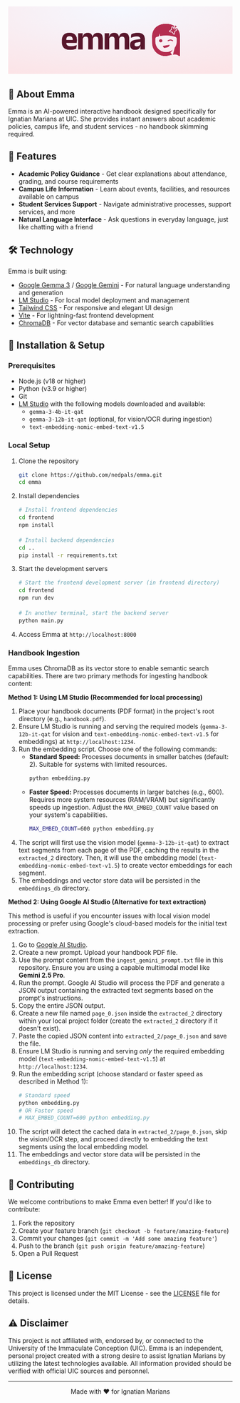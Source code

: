 ![Emma - The Interactive Handbook for Ignatian Marians](/.github/banner.png)

## 🌟 About Emma

Emma is an AI-powered interactive handbook designed specifically for Ignatian Marians at UIC. She provides instant answers about academic policies, campus life, and student services - no handbook skimming required.

## 🚀 Features

- **Academic Policy Guidance** - Get clear explanations about attendance, grading, and course requirements
- **Campus Life Information** - Learn about events, facilities, and resources available on campus
- **Student Services Support** - Navigate administrative processes, support services, and more
- **Natural Language Interface** - Ask questions in everyday language, just like chatting with a friend

## 🛠️ Technology

Emma is built using:
- [Google Gemma 3](https://ai.google.dev/gemma) / [Google Gemini](https://ai.google.dev/gemini) - For natural language understanding and generation
- [LM Studio](https://lmstudio.ai/) - For local model deployment and management
- [Tailwind CSS](https://tailwindcss.com/) - For responsive and elegant UI design
- [Vite](https://vitejs.dev/) - For lightning-fast frontend development
- [ChromaDB](https://www.trychroma.com/) - For vector database and semantic search capabilities

## 🚀 Installation & Setup

### Prerequisites
- Node.js (v18 or higher)
- Python (v3.9 or higher)
- Git
- [LM Studio](https://lmstudio.ai/) with the following models downloaded and available:
  - `gemma-3-4b-it-qat`
  - `gemma-3-12b-it-qat` (optional, for vision/OCR during ingestion)
  - `text-embedding-nomic-embed-text-v1.5`

### Local Setup
1. Clone the repository
   ```bash
   git clone https://github.com/nedpals/emma.git
   cd emma
   ```

2. Install dependencies
   ```bash
   # Install frontend dependencies
   cd frontend
   npm install

   # Install backend dependencies
   cd ..
   pip install -r requirements.txt
   ```

3. Start the development servers
   ```bash
   # Start the frontend development server (in frontend directory)
   cd frontend
   npm run dev

   # In another terminal, start the backend server
   python main.py
   ```

4. Access Emma at `http://localhost:8000`

### Handbook Ingestion

Emma uses ChromaDB as its vector store to enable semantic search capabilities. There are two primary methods for ingesting handbook content:

**Method 1: Using LM Studio (Recommended for local processing)**

1.  Place your handbook documents (PDF format) in the project's root directory (e.g., `handbook.pdf`).
2.  Ensure LM Studio is running and serving the required models (`gemma-3-12b-it-qat` for vision and `text-embedding-nomic-embed-text-v1.5` for embeddings) at `http://localhost:1234`.
3.  Run the embedding script. Choose one of the following commands:
    *   **Standard Speed:** Processes documents in smaller batches (default: 2). Suitable for systems with limited resources.
        ```bash
        python embedding.py
        ```
    *   **Faster Speed:** Processes documents in larger batches (e.g., 600). Requires more system resources (RAM/VRAM) but significantly speeds up ingestion. Adjust the `MAX_EMBED_COUNT` value based on your system's capabilities.
        ```bash
        MAX_EMBED_COUNT=600 python embedding.py
        ```
4.  The script will first use the vision model (`gemma-3-12b-it-qat`) to extract text segments from each page of the PDF, caching the results in the `extracted_2` directory. Then, it will use the embedding model (`text-embedding-nomic-embed-text-v1.5`) to create vector embeddings for each segment.
5.  The embeddings and vector store data will be persisted in the `embeddings_db` directory.

**Method 2: Using Google AI Studio (Alternative for text extraction)**

This method is useful if you encounter issues with local vision model processing or prefer using Google's cloud-based models for the initial text extraction.

1.  Go to [Google AI Studio](https://aistudio.google.com/).
2.  Create a new prompt. Upload your handbook PDF file.
3.  Use the prompt content from the `ingest_gemini_prompt.txt` file in this repository. Ensure you are using a capable multimodal model like **Gemini 2.5 Pro**.
4.  Run the prompt. Google AI Studio will process the PDF and generate a JSON output containing the extracted text segments based on the prompt's instructions.
5.  Copy the entire JSON output.
6.  Create a new file named `page_0.json` inside the `extracted_2` directory within your local project folder (create the `extracted_2` directory if it doesn't exist).
7.  Paste the copied JSON content into `extracted_2/page_0.json` and save the file.
8.  Ensure LM Studio is running and serving *only* the required embedding model (`text-embedding-nomic-embed-text-v1.5`) at `http://localhost:1234`.
9.  Run the embedding script (choose standard or faster speed as described in Method 1):
    ```bash
    # Standard speed
    python embedding.py
    # OR Faster speed
    # MAX_EMBED_COUNT=600 python embedding.py
    ```
10. The script will detect the cached data in `extracted_2/page_0.json`, skip the vision/OCR step, and proceed directly to embedding the text segments using the local embedding model.
11. The embeddings and vector store data will be persisted in the `embeddings_db` directory.

## 🤝 Contributing

We welcome contributions to make Emma even better! If you'd like to contribute:

1. Fork the repository
2. Create your feature branch (`git checkout -b feature/amazing-feature`)
3. Commit your changes (`git commit -m 'Add some amazing feature'`)
4. Push to the branch (`git push origin feature/amazing-feature`)
5. Open a Pull Request

## 📝 License

This project is licensed under the MIT License - see the [LICENSE](LICENSE) file for details.

## ⚠️ Disclaimer
This project is not affiliated with, endorsed by, or connected to the University of the Immaculate Conception (UIC). Emma is an independent, personal project created with a strong desire to assist Ignatian Marians by utilizing the latest technologies available. All information provided should be verified with official UIC sources and personnel.

---

<p align="center">Made with ❤️ for Ignatian Marians</p>